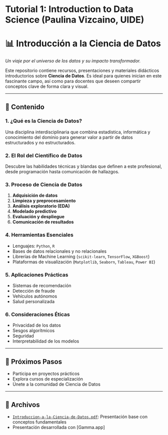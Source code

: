 # Tutorial 1: Introduction to Data Science (Paulina Vizcaino, UIDE)

# 📊 Introducción a la Ciencia de Datos

_Un viaje por el universo de los datos y su impacto transformador._

Este repositorio contiene recursos, presentaciones y materiales didácticos introductorios sobre **Ciencia de Datos**. Es ideal para quienes inician en este fascinante campo, así como para docentes que deseen compartir conceptos clave de forma clara y visual.

---

## 🧭 Contenido

### 1. ¿Qué es la Ciencia de Datos?
Una disciplina interdisciplinaria que combina estadística, informática y conocimiento del dominio para generar valor a partir de datos estructurados y no estructurados.

### 2. El Rol del Científico de Datos
Descubre las habilidades técnicas y blandas que definen a este profesional, desde programación hasta comunicación de hallazgos.

### 3. Proceso de Ciencia de Datos

1. **Adquisición de datos**  
2. **Limpieza y preprocesamiento**  
3. **Análisis exploratorio (EDA)**  
4. **Modelado predictivo**  
5. **Evaluación y despliegue**  
6. **Comunicación de resultados**

### 4. Herramientas Esenciales

- Lenguajes: `Python`, `R`  
- Bases de datos relacionales y no relacionales  
- Librerías de Machine Learning (`scikit-learn`, `TensorFlow`, `XGBoost`)  
- Plataformas de visualización (`Matplotlib`, `Seaborn`, `Tableau`, `Power BI`)

### 5. Aplicaciones Prácticas

- Sistemas de recomendación  
- Detección de fraude  
- Vehículos autónomos  
- Salud personalizada

### 6. Consideraciones Éticas

- Privacidad de los datos  
- Sesgos algorítmicos  
- Seguridad  
- Interpretabilidad de los modelos

---

## 🚀 Próximos Pasos

- Participa en proyectos prácticos  
- Explora cursos de especialización  
- Únete a la comunidad de Ciencia de Datos

---

## 📁 Archivos

- [`Introduccion-a-la-Ciencia-de-Datos.pdf`](./Introduccion-a-la-Ciencia-de-Datos.pdf): Presentación base con conceptos fundamentales
- Presentación desarrollada con [Gamma.app]




